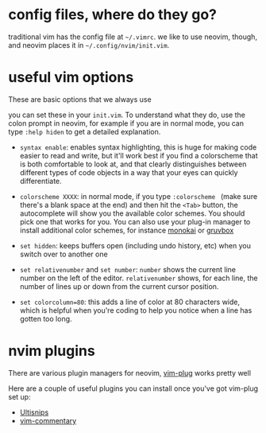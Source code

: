 # config files, where do they go?

traditional vim has the config file at `~/.vimrc`. we like to use neovim,
though, and neovim places it in `~/.config/nvim/init.vim`.

# useful vim options

These are basic options that we always use

you can set these in your `init.vim`. To understand what they do, use the colon
prompt in neovim, for example if you are in normal mode, you can type `:help
hiden` to get a detailed explanation.

- `syntax enable`: enables syntax highlighting, this is huge for making code
  easier to read and write, but it'll work best if you find a colorscheme that
  is both comfortable to look at, and that clearly distinguishes between
  different types of code objects in a way that your eyes can quickly
  differentiate.

- `colorscheme XXXX`: in normal mode, if you type `:colorscheme ` (make sure
  there's a blank space at the end) and then hit the `<Tab>` button, the
  autocomplete will show you the available color schemes. You should pick one
  that works for you. You can also use your plug-in manager to install
  additional color schemes, for instance
  [monokai](https://github.com/tanvirtin/monokai.nvim) or
  [gruvbox](https://github.com/morhetz/gruvbox)

- `set hidden`: keeps buffers open (including undo history, etc) when you
  switch over to another one

- `set relativenumber` and `set number`: `number` shows the current line number
  on the left of the editor. `relativenumber` shows, for each line, the number
  of lines up or down from the current cursor position.

- `set colorcolumn=80`: this adds a line of color at 80 characters wide, which
  is helpful when you're coding to help you notice when a line has gotten too
  long.

# nvim plugins

There are various plugin managers for neovim,
[vim-plug](https://github.com/junegunn/vim-plug) works pretty well

Here are a couple of useful plugins you can install once you've got vim-plug
set up:

- [Ultisnips](https://github.com/sirver/UltiSnips)
- [vim-commentary](https://github.com/tpope/vim-commentary)

